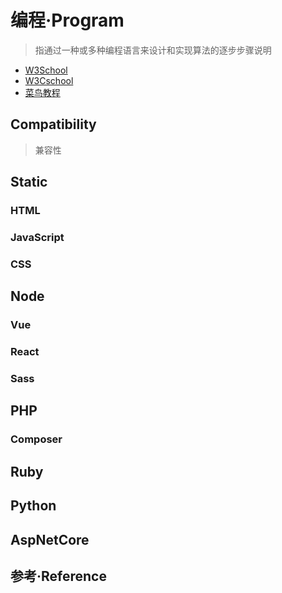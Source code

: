 # 编程·Program

> 指通过一种或多种编程语言来设计和实现算法的逐步步骤说明

- [W3School](https://www.w3school.com.cn/)
- [W3Cschool](https://www.w3cschool.cn/)
- [菜鸟教程](https://www.runoob.com/)

## Compatibility

> 兼容性

## Static

### HTML

### JavaScript

### CSS

## Node

### Vue

### React

### Sass

## PHP

### Composer

## Ruby

## Python

## AspNetCore

## 参考·Reference
